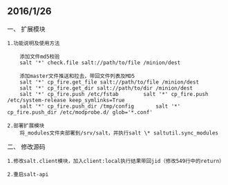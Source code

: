 
## 2016/1/26 ##
一、 扩展模块

	1.功能说明及使用方法

		添加文件md5校验
		salt '*' check.file salt://path/to/file /minion/dest

		添加master文件推送和拉去，带回文件列表及MD5
		salt '*' cp_fire.get_file salt://path/to/file /minion/dest
		salt '*' cp_fire.get_dir salt://path/to/dir /minion/dest
		salt '*' cp_fire.push /etc/fstab		salt '*' cp_fire.push /etc/system-release keep_symlinks=True
		salt '*' cp_fire.push_dir /tmp/config		salt '*' cp_fire.push_dir /etc/modprobe.d/ glob='*.conf'

	2.部署扩展模块
		将_modules文件夹部署到/srv/salt，并执行salt \* saltutil.sync_modules

二、 修改源码

	1.修改salt.client模块，加入client:local执行结果带回jid（修改549行中的return）

	2.重启salt-api
